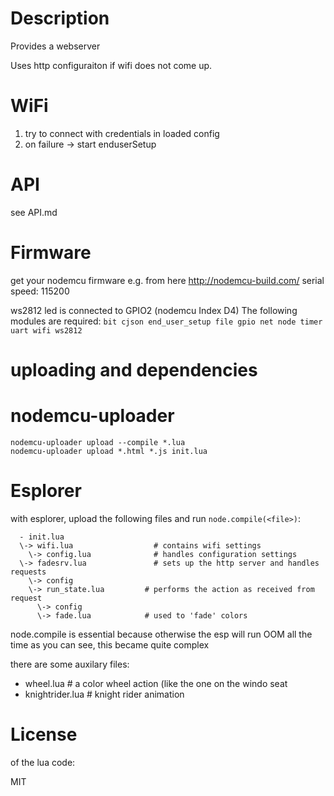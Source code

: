 # Description

Provides a webserver

Uses http configuraiton if wifi does not come up.

# WiFi

1. try to connect with credentials in loaded config
2. on failure -> start enduserSetup

# API

see API.md

# Firmware
get your nodemcu firmware e.g. from here http://nodemcu-build.com/
serial speed: 115200

ws2812 led is connected to GPIO2 (nodemcu Index D4)
The following modules are required: `bit cjson end_user_setup file gpio net node timer uart wifi ws2812`

# uploading and dependencies
# nodemcu-uploader

    nodemcu-uploader upload --compile *.lua
    nodemcu-uploader upload *.html *.js init.lua

# Esplorer

with esplorer, upload the following files and run `node.compile(<file>)`:

```
  - init.lua
  \-> wifi.lua                  # contains wifi settings
    \-> config.lua              # handles configuration settings
  \-> fadesrv.lua               # sets up the http server and handles requests
    \-> config
    \-> run_state.lua         # performs the action as received from request
      \-> config
      \-> fade.lua            # used to 'fade' colors
```

node.compile is essential because otherwise the esp will run OOM all the time
as you can see, this became quite complex

there are some auxilary files:

  - wheel.lua       # a color wheel action (like the one on the windo seat
  - knightrider.lua # knight rider animation

# License

of the lua code:

MIT
